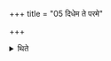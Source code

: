+++
title = "05 दिधेम ते परमे"

+++

<details><summary>थिते</summary>

दिधेम ते परमे जन्मन्नग्न इति वैकङ्कतीम् ५
</details>
